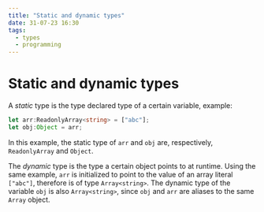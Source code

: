 ```yaml
---
title: "Static and dynamic types"
date: 31-07-23 16:30
tags: 
  - types
  - programming
---
```


# Static and dynamic types

A *static* type is the type declared type of a certain variable, example:
```ts
let arr:ReadonlyArray<string> = ["abc"];
let obj:Object = arr;
```

In this example, the static type of `arr` and `obj` are, respectively,
`ReadonlyArray` and `Object`.

The *dynamic* type is the type a certain object points to at runtime. Using the same example, `arr` is initialized to point to the value of an array literal `["abc"]`, therefore is of type `Array<string>`. The dynamic type of the variable `obj` is also `Array<string>`, since `obj` and `arr` are aliases to the same `Array` object.
